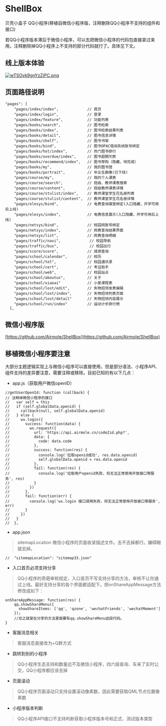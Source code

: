 # ShellBox

贝壳小盒子 QQ小程序(移植自微信小程序版，注释删除QQ小程序不支持的组件和接口)

若QQ小程序版本滞后于微信小程序，可以去把微信小程序的代码包直接拿过来用。注释删除掉QQ小程序上不支持的部分代码就行了。具体见下文。

## 线上版本体验

[![wTSOvk9gnYzZjPC.png](https://img03.sogoucdn.com/app/a/100520146/e945b3fabf51c61e459f8912ab0fc2b6)](小程序码)


## 页面路径说明

```
"pages": [
    "pages/index/index",             // 首页
    "pages/index/login",             // 登录
    "pages/index/feature",           // 功能列表
    "pages/books/search",            // 图书检索
    "pages/books/index",             // 图书检索结果列表
    "pages/books/detail",            // 图书信息详情 
    "pages/books/shelf",             // 图书书架
    "pages/books/bind",              // 图书OPAC借阅系统账号绑定
    "pages/books/hot/index",         // 热门图书排行
    "pages/books/overdue/index",     // 图书超期欠款
    "pages/books/recommend/index",   // 图书荐购（隐藏，待完成）
    "pages/books/my",                // 我的图书馆
    "pages/books/portrait",          // 毕业生画像(已下线)
    "pages/course/my",               // 我的个人课表
    "pages/course/search",           // 班级、教师课表搜索
    "pages/course/content",          // 班级教师课表详情
    "pages/course/stulist/index",    // 教师课堂学生花名册列表
    "pages/course/stulist/content",  // 教师课堂学生花名册详情
    "pages/elesys/bind",             // 电费查询寝室绑定(入口隐藏，开学可用后上线)
    "pages/elesys/index",            // 电费信息展示(入口隐藏，开学可用后上线)
    "pages/netsys/bind",             // 校园网账号绑定
    "pages/netsys/index",            // 网费查询结果界面
    "pages/netsys/list",             // 网费查询明细
    "pages/traffic/navi",             // 校园导航
    "pages/traffic/bus",              // 校园出行
    "pages/score/score",             // 成绩查询
    "pages/school/calendar",         // 校历
    "pages/school/tel",              // 校园通讯录
    "pages/school/cert",             // 考证助手
    "pages/school/web",              // 校园站点
    "pages/school/aboutus",          // 关于
    "pages/school/xiaoai"            // 小爱课程表
    "pages/school/lost/edit",        // 失物招领发表编辑
    "pages/school/lost/index",       // 失物招领列表页面
    "pages/school/lost/detail"       // 失物招领内容展示
    "pages/school/run/index"         // 运动计步排行榜
  ],
```


## 微信小程序版

[https://github.com/Airmole/ShellBox](https://github.com/Airmole/ShellBox)


## 移植微信小程序要注意

大部分主题逻辑实现上与微信小程序可以直接使用，但是部分语法、小程序API、组件支持的差异要注意，需要注释或移除。目前已知的有以下几点：


- app.js（获取用户微信openID）


```
//getUserOpenId: function (callback) {
// 注释掉微信小程序的接口
//   var self = this
//   if (self.globalData.openid) {
//     callback(null, self.globalData.openid)
//   } else {
//     wx.login({
//       success: function(data) {
//         wx.request({
//           url: 'https://api.airmole.cn/code2id.php?',
//           data: {
//             code: data.code
//           },
//           success: function(res) {
//             console.log('拉取openid成功', res.data.openid)
//             self.globalData.openid = res.data.openid
//           },
//           fail: function(res) {
//             console.log('拉取用户openid失败，将无法正常使用开放接口等服务', res)
//           }
//         })
//       },
//       fail: function(err) {
//         console.log('wx.login 接口调用失败，将无法正常使用开放接口等服务', err)
//       }
//     })
//   }
//  },
```

-  app.json


>sitemapLocation 微信小程序的页面收录描述文件。去不去掉都行。嫌碍眼就去掉。

```
//  "sitemapLocation": "sitemap33.json"
```

- 入口首页必须支持分享

> QQ小程序的奇葩审核规定，入口首页不写支持分享的方法，审核不让你通过上线。最好支持分享的各个界面都适配下。把onShareAppMessage方法修改成如下：


```
onShareAppMessage: function(res) {
    qq.showShareMenu({
      showShareItems: ['qq', 'qzone', 'wechatFriends', 'wechatMoment']
    });
    //总之就是在分享的方法里面要有qq.showShareMenu这段代码。
}
```

- 客服消息相关

>客服消息直接改为+Q群方式


- 跳转到别的小程序

>QQ小程序生态支持和数量远不及微信小程序，四六级查询、车来了实时公交，QQ小程序都应该去掉

- 页面滚动

>QQ小程序页面滚动只支持设置滚动像素数，因此需要获取QML节点位置像素数

- 小程序版本判断

>QQ小程序API接口不支持判断获取小程序版本号和正式、测试版本类型

